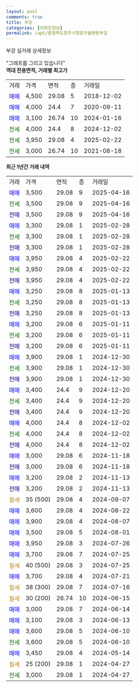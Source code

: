 ```yaml
---
layout: post
comments: true
title: 부강
categories: [아파트정보]
permalink: /apt/충청북도청주시청원구율량동부강
---
```


부강 실거래 상세정보

<script type="text/javascript">
  google.charts.load('current', {'packages':['line', 'corechart']});
  google.charts.setOnLoadCallback(drawChart);

  function drawChart() {
    var data = new google.visualization.DataTable();
    data.addColumn('date', '거래일');
    data.addColumn('number', "매매");
    data.addColumn('number', "전세");
    data.addColumn('number', "전매");

    data.addRows([[new Date(Date.parse("2025-04-16")), 3500, null, null], [new Date(Date.parse("2025-04-16")), null, 3500, null], [new Date(Date.parse("2025-04-16")), null, null, 3500], [new Date(Date.parse("2025-02-28")), 3300, null, null], [new Date(Date.parse("2025-02-28")), null, 3300, null], [new Date(Date.parse("2025-02-28")), null, null, 3300], [new Date(Date.parse("2025-02-22")), 3950, null, null], [new Date(Date.parse("2025-02-22")), null, 3950, null], [new Date(Date.parse("2025-02-22")), null, null, 3950], [new Date(Date.parse("2025-01-13")), 3250, null, null], [new Date(Date.parse("2025-01-13")), null, 3250, null], [new Date(Date.parse("2025-01-13")), null, null, 3250], [new Date(Date.parse("2025-01-11")), 3200, null, null], [new Date(Date.parse("2025-01-11")), null, 3200, null], [new Date(Date.parse("2025-01-11")), null, null, 3200], [new Date(Date.parse("2024-12-30")), 3900, null, null], [new Date(Date.parse("2024-12-30")), null, 3900, null], [new Date(Date.parse("2024-12-30")), null, null, 3900], [new Date(Date.parse("2024-12-20")), 3400, null, null], [new Date(Date.parse("2024-12-20")), null, 3400, null], [new Date(Date.parse("2024-12-20")), null, null, 3400], [new Date(Date.parse("2024-12-02")), 4000, null, null], [new Date(Date.parse("2024-12-02")), null, 4000, null], [new Date(Date.parse("2024-12-02")), null, null, 4000], [new Date(Date.parse("2024-11-18")), 3000, null, null], [new Date(Date.parse("2024-11-18")), null, null, 3000], [new Date(Date.parse("2024-11-13")), 3200, null, null], [new Date(Date.parse("2024-11-13")), null, null, 3200], [new Date(Date.parse("2024-09-07")), null, null, null], [new Date(Date.parse("2024-08-22")), 3600, null, null], [new Date(Date.parse("2024-08-07")), 3900, null, null], [new Date(Date.parse("2024-08-01")), 3500, null, null], [new Date(Date.parse("2024-07-26")), 3950, null, null], [new Date(Date.parse("2024-07-25")), 3700, null, null], [new Date(Date.parse("2024-07-25")), null, null, null], [new Date(Date.parse("2024-07-21")), 3700, null, null], [new Date(Date.parse("2024-07-16")), null, null, null], [new Date(Date.parse("2024-06-15")), null, null, null], [new Date(Date.parse("2024-06-14")), 3000, null, null], [new Date(Date.parse("2024-06-13")), 3100, null, null], [new Date(Date.parse("2024-06-10")), 3600, null, null], [new Date(Date.parse("2024-06-10")), null, 3600, null], [new Date(Date.parse("2024-05-14")), 3450, null, null], [new Date(Date.parse("2024-04-27")), null, null, null], [new Date(Date.parse("2024-04-27")), null, 3000, null]]);

    var options = {
      hAxis: {
        format: 'yyyy/MM/dd'
      },    
      lineWidth: 0,
      pointsVisible: true,    
      title: '최근 1년간 유형별 실거래가 분포',
      legend: { position: 'bottom' }
    };

    var formatter = new google.visualization.NumberFormat({pattern:'###,###'} );
    formatter.format(data, 1);
    formatter.format(data, 2);
    
    setTimeout(function() {
        var chart = new google.visualization.LineChart(document.getElementById('columnchart_material'));
        chart.draw(data, (options));
        document.getElementById('loading').style.display = 'none';
    }, 200);
  }
</script>


<div id="loading" style="z-index:20; display: block; margin-left: 0px">"그래프를 그리고 있습니다"</div>
<div id="columnchart_material" style="width: 95%; margin-left: 0px; display: block"></div>
<!-- contents start -->
<b>역대 전용면적, 거래별 최고가</b>
<table class="sortable">
    <tr>
      <td>거래</td>
      <td>가격</td>
      <td>면적</td>
      <td>층</td>
      <td>거래일</td>
    </tr>
        <tr>
          <td><a style="color: blue">매매</a></td>
          <td>4,500</td>
          <td>29.08</td>
          <td>5</td>
          <td>2018-12-02</td>
        </tr>            <tr>
          <td><a style="color: blue">매매</a></td>
          <td>4,000</td>
          <td>24.4</td>
          <td>7</td>
          <td>2020-09-11</td>
        </tr>            <tr>
          <td><a style="color: blue">매매</a></td>
          <td>3,100</td>
          <td>26.74</td>
          <td>10</td>
          <td>2024-01-16</td>
        </tr>        
        <tr>
              <td><a style="color: darkgreen">전세</a></td>
              <td>4,000</td>
              <td>24.4</td>
              <td>8</td>
              <td>2024-12-02</td>
            </tr>            <tr>
              <td><a style="color: darkgreen">전세</a></td>
              <td>3,950</td>
              <td>29.08</td>
              <td>4</td>
              <td>2025-02-22</td>
            </tr>            <tr>
              <td><a style="color: darkgreen">전세</a></td>
              <td>3,000</td>
              <td>26.74</td>
              <td>10</td>
              <td>2021-08-18</td>
            </tr>        
    
</table>

<b>최근 1년간 거래 내역</b>

<table class="sortable">
    <tr>
      <td>거래</td>
      <td>가격</td>
      <td>면적</td>
      <td>층</td>
      <td>거래일</td>
    </tr>
    <tr>
      <td><a style="color: blue">매매</a></td>
      <td>3,500</td>
      <td>29.08</td>
      <td>9</td>
      <td>2025-04-16</td>
    </tr>          <tr>
      <td><a style="color: darkgreen">전세</a></td>
      <td>3,500</td>
      <td>29.08</td>
      <td>9</td>
      <td>2025-04-16</td>
    </tr>          <tr>
      <td><a style="color: darkblue">전매</a></td>
      <td>3,500</td>
      <td>29.08</td>
      <td>9</td>
      <td>2025-04-16</td>
    </tr>          <tr>
      <td><a style="color: blue">매매</a></td>
      <td>3,300</td>
      <td>29.08</td>
      <td>1</td>
      <td>2025-02-28</td>
    </tr>          <tr>
      <td><a style="color: darkgreen">전세</a></td>
      <td>3,300</td>
      <td>29.08</td>
      <td>1</td>
      <td>2025-02-28</td>
    </tr>          <tr>
      <td><a style="color: darkblue">전매</a></td>
      <td>3,300</td>
      <td>29.08</td>
      <td>1</td>
      <td>2025-02-28</td>
    </tr>          <tr>
      <td><a style="color: blue">매매</a></td>
      <td>3,950</td>
      <td>29.08</td>
      <td>4</td>
      <td>2025-02-22</td>
    </tr>          <tr>
      <td><a style="color: darkgreen">전세</a></td>
      <td>3,950</td>
      <td>29.08</td>
      <td>4</td>
      <td>2025-02-22</td>
    </tr>          <tr>
      <td><a style="color: darkblue">전매</a></td>
      <td>3,950</td>
      <td>29.08</td>
      <td>4</td>
      <td>2025-02-22</td>
    </tr>          <tr>
      <td><a style="color: blue">매매</a></td>
      <td>3,250</td>
      <td>29.08</td>
      <td>8</td>
      <td>2025-01-13</td>
    </tr>          <tr>
      <td><a style="color: darkgreen">전세</a></td>
      <td>3,250</td>
      <td>29.08</td>
      <td>8</td>
      <td>2025-01-13</td>
    </tr>          <tr>
      <td><a style="color: darkblue">전매</a></td>
      <td>3,250</td>
      <td>29.08</td>
      <td>8</td>
      <td>2025-01-13</td>
    </tr>          <tr>
      <td><a style="color: blue">매매</a></td>
      <td>3,200</td>
      <td>29.08</td>
      <td>6</td>
      <td>2025-01-11</td>
    </tr>          <tr>
      <td><a style="color: darkgreen">전세</a></td>
      <td>3,200</td>
      <td>29.08</td>
      <td>6</td>
      <td>2025-01-11</td>
    </tr>          <tr>
      <td><a style="color: darkblue">전매</a></td>
      <td>3,200</td>
      <td>29.08</td>
      <td>6</td>
      <td>2025-01-11</td>
    </tr>          <tr>
      <td><a style="color: blue">매매</a></td>
      <td>3,900</td>
      <td>29.08</td>
      <td>1</td>
      <td>2024-12-30</td>
    </tr>          <tr>
      <td><a style="color: darkgreen">전세</a></td>
      <td>3,900</td>
      <td>29.08</td>
      <td>1</td>
      <td>2024-12-30</td>
    </tr>          <tr>
      <td><a style="color: darkblue">전매</a></td>
      <td>3,900</td>
      <td>29.08</td>
      <td>1</td>
      <td>2024-12-30</td>
    </tr>          <tr>
      <td><a style="color: blue">매매</a></td>
      <td>3,400</td>
      <td>24.4</td>
      <td>9</td>
      <td>2024-12-20</td>
    </tr>          <tr>
      <td><a style="color: darkgreen">전세</a></td>
      <td>3,400</td>
      <td>24.4</td>
      <td>9</td>
      <td>2024-12-20</td>
    </tr>          <tr>
      <td><a style="color: darkblue">전매</a></td>
      <td>3,400</td>
      <td>24.4</td>
      <td>9</td>
      <td>2024-12-20</td>
    </tr>          <tr>
      <td><a style="color: blue">매매</a></td>
      <td>4,000</td>
      <td>24.4</td>
      <td>8</td>
      <td>2024-12-02</td>
    </tr>          <tr>
      <td><a style="color: darkgreen">전세</a></td>
      <td>4,000</td>
      <td>24.4</td>
      <td>8</td>
      <td>2024-12-02</td>
    </tr>          <tr>
      <td><a style="color: darkblue">전매</a></td>
      <td>4,000</td>
      <td>24.4</td>
      <td>8</td>
      <td>2024-12-02</td>
    </tr>          <tr>
      <td><a style="color: blue">매매</a></td>
      <td>3,000</td>
      <td>29.08</td>
      <td>6</td>
      <td>2024-11-18</td>
    </tr>          <tr>
      <td><a style="color: darkblue">전매</a></td>
      <td>3,000</td>
      <td>29.08</td>
      <td>6</td>
      <td>2024-11-18</td>
    </tr>          <tr>
      <td><a style="color: blue">매매</a></td>
      <td>3,200</td>
      <td>29.08</td>
      <td>2</td>
      <td>2024-11-13</td>
    </tr>          <tr>
      <td><a style="color: darkblue">전매</a></td>
      <td>3,200</td>
      <td>29.08</td>
      <td>2</td>
      <td>2024-11-13</td>
    </tr>          <tr>
      <td><a style="color: darkgoldenrod">월세</a></td>
      <td>35 (500)</td>
      <td>29.08</td>
      <td>4</td>
      <td>2024-09-07</td>
    </tr>          <tr>
      <td><a style="color: blue">매매</a></td>
      <td>3,600</td>
      <td>29.08</td>
      <td>4</td>
      <td>2024-08-22</td>
    </tr>          <tr>
      <td><a style="color: blue">매매</a></td>
      <td>3,900</td>
      <td>29.08</td>
      <td>4</td>
      <td>2024-08-07</td>
    </tr>          <tr>
      <td><a style="color: blue">매매</a></td>
      <td>3,500</td>
      <td>29.08</td>
      <td>5</td>
      <td>2024-08-01</td>
    </tr>          <tr>
      <td><a style="color: blue">매매</a></td>
      <td>3,950</td>
      <td>29.08</td>
      <td>3</td>
      <td>2024-07-26</td>
    </tr>          <tr>
      <td><a style="color: blue">매매</a></td>
      <td>3,700</td>
      <td>29.08</td>
      <td>7</td>
      <td>2024-07-25</td>
    </tr>          <tr>
      <td><a style="color: darkgoldenrod">월세</a></td>
      <td>40 (500)</td>
      <td>29.08</td>
      <td>3</td>
      <td>2024-07-25</td>
    </tr>          <tr>
      <td><a style="color: blue">매매</a></td>
      <td>3,700</td>
      <td>29.08</td>
      <td>4</td>
      <td>2024-07-21</td>
    </tr>          <tr>
      <td><a style="color: darkgoldenrod">월세</a></td>
      <td>38 (300)</td>
      <td>29.08</td>
      <td>7</td>
      <td>2024-07-16</td>
    </tr>          <tr>
      <td><a style="color: darkgoldenrod">월세</a></td>
      <td>30 (200)</td>
      <td>26.74</td>
      <td>10</td>
      <td>2024-06-15</td>
    </tr>          <tr>
      <td><a style="color: blue">매매</a></td>
      <td>3,000</td>
      <td>29.08</td>
      <td>7</td>
      <td>2024-06-14</td>
    </tr>          <tr>
      <td><a style="color: blue">매매</a></td>
      <td>3,100</td>
      <td>29.08</td>
      <td>3</td>
      <td>2024-06-13</td>
    </tr>          <tr>
      <td><a style="color: blue">매매</a></td>
      <td>3,600</td>
      <td>29.08</td>
      <td>5</td>
      <td>2024-06-10</td>
    </tr>          <tr>
      <td><a style="color: darkgreen">전세</a></td>
      <td>3,600</td>
      <td>29.08</td>
      <td>5</td>
      <td>2024-06-10</td>
    </tr>          <tr>
      <td><a style="color: blue">매매</a></td>
      <td>3,450</td>
      <td>29.08</td>
      <td>4</td>
      <td>2024-05-14</td>
    </tr>          <tr>
      <td><a style="color: darkgoldenrod">월세</a></td>
      <td>25 (200)</td>
      <td>29.08</td>
      <td>1</td>
      <td>2024-04-27</td>
    </tr>          <tr>
      <td><a style="color: darkgreen">전세</a></td>
      <td>3,000</td>
      <td>29.08</td>
      <td>1</td>
      <td>2024-04-27</td>
    </tr>      </table>
<!-- contents end -->    

